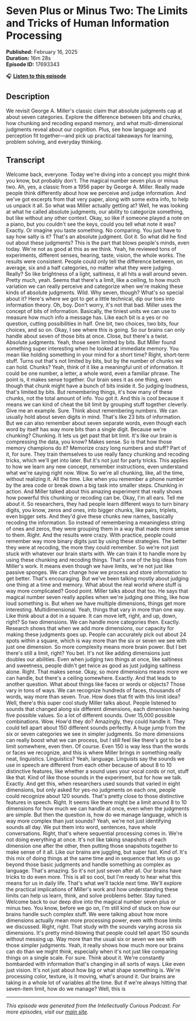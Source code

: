 # Seven Plus or Minus Two: The Limits and Tricks of Human Information Processing

**Published:** February 16, 2025  
**Duration:** 16m 28s  
**Episode ID:** 17693343

🎧 **[Listen to this episode](https://intellectuallycurious.buzzsprout.com/2529712/episodes/17693343-seven-plus-or-minus-two-the-limits-and-tricks-of-human-information-processing)**

## Description

We revisit George A. Miller's classic claim that absolute judgments cap at about seven categories. Explore the difference between bits and chunks, how chunking and recoding expand memory, and what multi-dimensional judgments reveal about our cognition. Plus, see how language and perception fit together—and pick up practical takeaways for learning, problem solving, and everyday thinking.

## Transcript

Welcome back, everyone. Today we're diving into a concept you might think you know, but probably don't. The magical number seven plus or minus two. Ah, yes, a classic from a 1956 paper by George A. Miller. Really made people think differently about how we perceive and judge information. And we've got excerpts from that very paper, along with some extra info, to help us unpack it all. So what was Miller actually getting at? Well, he was looking at what he called absolute judgments, our ability to categorize something, but like without any other context. Okay, so like if someone played a note on a piano, but you couldn't see the keys, could you tell what note it was? Exactly. Or imagine you taste something. No comparing. You just have to say how salty is it? That's an absolute judgment. Got it. So what did he find out about these judgments? This is the part that blows people's minds, even today. We're not as good at this as we think. Yeah, he reviewed tons of experiments, different senses, hearing, taste, vision, the whole works. The results were consistent. People could only tell the difference between, on average, six and a half categories, no matter what they were judging. Really? So like brightness of a light, saltiness, it all hits a wall around seven. Pretty much, yeah. Seems that there's a limit, like a ceiling, to how much variation we can really perceive and categorize when we're making these kinds of absolute judgments. Wild. Why seven, though? What's so special about it? Here's where we got to get a little technical, dip our toes into information theory. Oh, boy. Don't worry, it's not that bad. Miller uses the concept of bits of information. Basically, the tiniest units we can use to measure how much info a message has. Like each bit is a yes or no question, cutting possibilities in half. One bit, two choices, two bits, four choices, and so on. Okay, I see where this is going. So our brains can only handle about seven of those bits at once. Close, but there's a twist. Absolute judgments. Yeah, those seem limited by bits. But Miller found something super interesting when he looked at immediate memory. You mean like holding something in your mind for a short time? Right, short-term stuff. Turns out that's not limited by bits, but by the number of chunks we can hold. Chunks? Yeah, think of it like a meaningful unit of information. It could be one number, a letter, a whole word, even a familiar phrase. The point is, it makes sense together. Our brain sees it as one thing, even though that chunk might have a bunch of bits inside it. So judging loudness, that's limited by bits. But remembering things, it's how many of these chunks, not the total amount of info. You got it. And this is cool because it means we can kind of cheat the bit limit by grouping stuff together cleverly. Give me an example. Sure. Think about remembering numbers. We can usually hold about seven digits in mind. That's like 23 bits of information. But we can also remember about seven separate words, even though each word by itself has way more bits than a single digit. Because we're chunking? Chunking. It lets us get past that bit limit. It's like our brain is compressing the data, you know? Makes sense. So is that how those memory champions do it? Memorize crazy long numbers and stuff? Part of it, for sure. They train themselves to use really fancy chunking and recoding tricks, which we'll get into later. But it's not just for party tricks. This applies to how we learn any new concept, remember instructions, even understand what we're saying right now. Wow. So we're all chunking, like, all the time, without realizing it. All the time. Like when you remember a phone number by the area code or break down a big task into smaller steps. Chunking in action. And Miller talked about this amazing experiment that really shows how powerful this chunking or recoding can be. Okay, I'm all ears. Tell me about it. So researchers, they had people learn different ways to turn binary digits, you know, zeros and ones, into bigger chunks, like pairs, triplets, even bigger sets. And they'd give these chunks new names, basically recoding the information. So instead of remembering a meaningless string of ones and zeros, they were grouping them in a way that made more sense to them. Right. And the results were crazy. With practice, people could remember way more binary digits just by using these strategies. The better they were at recoding, the more they could remember. So we're not just stuck with whatever our brain starts with. We can train it to handle more by using these chunking and recoding things. That's one of the big ideas from Miller's work. It means even though we have limits, we're not just like passive sponges. We can change how we process and store information to get better. That's encouraging. But we've been talking mostly about judging one thing at a time and memory. What about the real world where stuff is way more complicated? Good point. Miller talks about that too. He says that magical number seven really applies when we're judging one thing, like how loud something is. But when we have multiple dimensions, things get more interesting. Multidimensional. Yeah, things that vary in more than one way. Like think about a dot in a square. It can move left, right, and up, down, right? So two dimensions. We can handle more categories then. Exactly. Research shows that when we add more dimensions, our capacity for making these judgments goes up. People can accurately pick out about 24 spots within a square, which is way more than the six or seven we see with just one dimension. So more complexity means more brain power. But I bet there's still a limit, right? You bet. It's not like adding dimensions just doubles our abilities. Even when judging two things at once, like saltiness and sweetness, people didn't get twice as good as just judging saltiness alone. Right. That makes sense. Okay, so more dimensions means more we can handle, but there's a ceiling somewhere. Exactly. And that leads to another question. What about things like faces or words or objects? Those vary in tons of ways. We can recognize hundreds of faces, thousands of words, way more than seven. True. How does that fit with this limit idea? Well, there's this super cool study Miller talks about. People listened to sounds that changed along six different dimensions, each dimension having five possible values. So a lot of different sounds. Over 15,000 possible combinations. Wow. How'd they do? Amazingly, they could handle it. They could tell apart about 150 different sounds perfectly. A huge jump from the six or seven categories we see in simpler judgments. So more dimensions can really boost what we can process, but I still feel like there's got to be a limit somewhere, even then. Of course. Even 150 is way less than the words or faces we recognize, and this is where Miller brings in something really neat, linguistics. Linguistics? Yeah, language. Linguists say the sounds we use in speech are different from each other because of about 8 to 10 distinctive features, like whether a sound uses your vocal cords or not, stuff like that. Kind of like those sounds in the experiment, but for how we talk. Exactly. And get this, when researchers used sounds that varied in eight dimensions, but only asked for yes-no judgments on each one, people could recognize about 120 sounds. That's pretty close to those distinctive features in speech. Right. It seems like there might be a limit around 8 to 10 dimensions for how much we can handle at once, even when the judgments are simple. But then the question is, how do we manage language, which is way more complex than just sounds? Yeah, we're not just identifying sounds all day. We put them into word, sentences, have whole conversations. Right, that's where sequential processing comes in. We're not doing everything at once. It's not like taking snapshots of each dimension one after the other, then putting those snapshots together to make sense of it all. Like our brains are juggling, but super fast. Kind of. It's this mix of doing things at the same time and in sequence that lets us go beyond those basic judgments and handle something as complex as language. That's amazing. So it's not just seven after all. Our brains have tricks to do even more. This is all so cool, but I'm ready to hear what this means for us in daily life. That's what we'll tackle next time. We'll explore the practical implications of Miller's work and how understanding these limits can help us learn, think, and solve problems better. Stay tuned. Welcome back to our deep dive into the magical number seven plus or minus two. You know, before we go on, I'm still kind of stuck on how our brains handle such complex stuff. We were talking about how more dimensions actually mean more processing power, even with those limits we discussed. Right, right. That study with the sounds varying across six dimensions. It's pretty mind-blowing that people could tell apart 150 sounds without messing up. Way more than the usual six or seven we see with those simpler judgments. Yeah, it really shows how much more our brains can do than we might think, especially when it's not just like comparing things on a single scale. For sure. Think about it. We're constantly bombarded with information that's changing in all sorts of ways. Like even just vision. It's not just about how big or what shape something is. We're processing color, texture, is it moving, what's around it. Our brains are taking in a whole lot of variables all the time. But if we're always hitting that seven-item limit, how do we manage? Well, this is

---
*This episode was generated from the Intellectually Curious Podcast. For more episodes, visit our [main site](https://intellectuallycurious.buzzsprout.com).*
